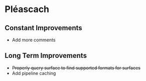 # Pléascach

## Constant Improvements
- Add more comments
## Long Term Improvements
- ~~Properly query surface to find supported formats for surfaces~~
- Add pipeline caching
